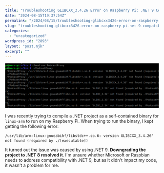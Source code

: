 ```yaml
---
title: "Troubleshooting GLIBCXX_3.4.26 Error on Raspberry Pi: .NET 9 Compatibility Issue"
date: "2024-08-15T19:37:54Z"
permalink: "/2024/08/15/troubleshooting-glibcxx3426-error-on-raspberry-pi-net-9-compatibility-issue/"
slug: "troubleshooting-glibcxx3426-error-on-raspberry-pi-net-9-compatibility-issue"
categories:
  - "uncategorized"
wordpress_id: "2893"
layout: "post.njk"
excerpt: ""
---
```


![](/wp-content/uploads/2024/08/error_glibcxx-.png?w=1024)

I was recently trying to compile a .NET project as a self-contained binary for `linux-arm` to run on my Raspberry Pi. When trying to run the binary, I kept getting the following error:

```
/usr/lib/arm-linux-gnueabihf/libstdc++.so.6: version GLIBCXX_3.4.26' not found (required by ./[executable])
```

It turned out the issue was caused by using .NET 9. **Downgrading the project to .NET 8 resolved it**. I'm unsure whether Microsoft or Raspbian needs to address compatibility with .NET 9, but as it didn't impact my code, it wasn't a problem for me.
